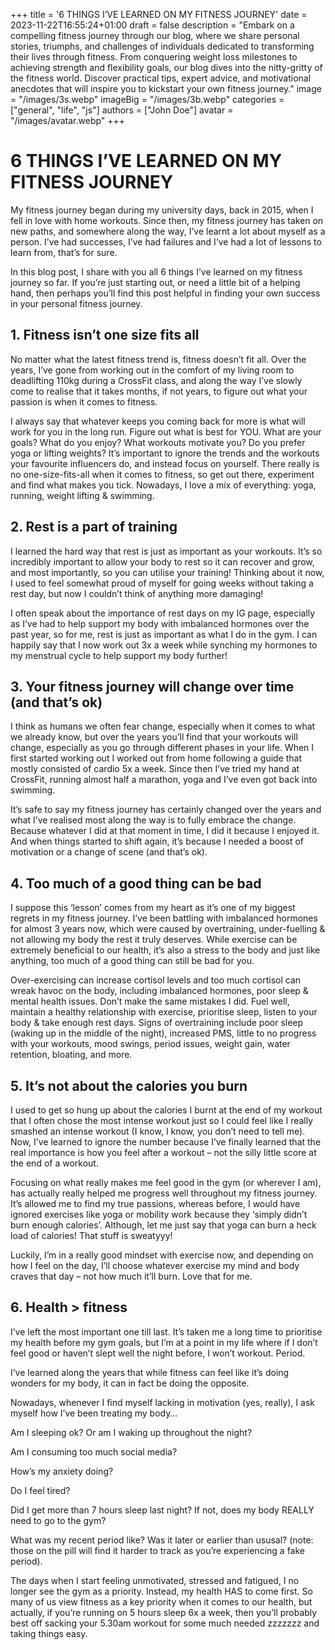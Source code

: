 +++
title = '6 THINGS I’VE LEARNED ON MY FITNESS JOURNEY'
date = 2023-11-22T16:55:24+01:00
draft = false
description = "Embark on a compelling fitness journey through our blog, where we share personal stories, triumphs, and challenges of individuals dedicated to transforming their lives through fitness. From conquering weight loss milestones to achieving strength and flexibility goals, our blog dives into the nitty-gritty of the fitness world. Discover practical tips, expert advice, and motivational anecdotes that will inspire you to kickstart your own fitness journey."
image = "/images/3s.webp"
imageBig = "/images/3b.webp"
categories = ["general", "life", "js"]
authors = ["John Doe"]
avatar = "/images/avatar.webp"
+++


# 6 THINGS I’VE LEARNED ON MY FITNESS JOURNEY

My fitness journey began during my university days, back in 2015, when I fell in love with home workouts. Since then, my fitness journey has taken on new paths, and somewhere along the way, I’ve learnt a lot about myself as a person. I’ve had successes, I’ve had failures and I’ve had a lot of lessons to learn from, that’s for sure.

In this blog post, I share with you all 6 things I’ve learned on my fitness journey so far. If you’re just starting out, or need a little bit of a helping hand, then perhaps you’ll find this post helpful in finding your own success in your personal fitness journey.

## 1. Fitness isn’t one size fits all

No matter what the latest fitness trend is, fitness doesn’t fit all. Over the years, I’ve gone from working out in the comfort of my living room to deadlifting 110kg during a CrossFit class, and along the way I’ve slowly come to realise that it takes months, if not years, to figure out what your passion is when it comes to fitness.

I always say that whatever keeps you coming back for more is what will work for you in the long run. Figure out what is best for YOU. What are your goals? What do you enjoy? What workouts motivate you? Do you prefer yoga or lifting weights? It’s important to ignore the trends and the workouts your favourite influencers do, and instead focus on yourself. There really is no one-size-fits-all when it comes to fitness, so get out there, experiment and find what makes you tick. Nowadays, I love a mix of everything: yoga, running, weight lifting & swimming.

## 2. Rest is a part of training

I learned the hard way that rest is just as important as your workouts. It’s so incredibly important to allow your body to rest so it can recover and grow, and most importantly, so you can utilise your training! Thinking about it now, I used to feel somewhat proud of myself for going weeks without taking a rest day, but now I couldn’t think of anything more damaging!

I often speak about the importance of rest days on my IG page, especially as I’ve had to help support my body with imbalanced hormones over the past year, so for me, rest is just as important as what I do in the gym. I can happily say that I now work out 3x a week while synching my hormones to my menstrual cycle to help support my body further!

## 3. Your fitness journey will change over time (and that’s ok)

I think as humans we often fear change, especially when it comes to what we already know, but over the years you’ll find that your workouts will change, especially as you go through different phases in your life. When I first started working out I worked out from home following a guide that mostly consisted of cardio 5x a week. Since then I’ve tried my hand at CrossFit, running almost half a marathon, yoga and I’ve even got back into swimming.

It’s safe to say my fitness journey has certainly changed over the years and what I’ve realised most along the way is to fully embrace the change. Because whatever I did at that moment in time, I did it because I enjoyed it. And when things started to shift again, it’s because I needed a boost of motivation or a change of scene (and that’s ok).

## 4. Too much of a good thing can be bad

I suppose this ‘lesson’ comes from my heart as it’s one of my biggest regrets in my fitness journey. I’ve been battling with imbalanced hormones for almost 3 years now, which were caused by overtraining, under-fuelling & not allowing my body the rest it truly deserves. While exercise can be extremely beneficial to our health, it’s also a stress to the body and just like anything, too much of a good thing can still be bad for you.

Over-exercising can increase cortisol levels and too much cortisol can wreak havoc on the body, including imbalanced hormones, poor sleep & mental health issues. Don’t make the same mistakes I did. Fuel well, maintain a healthy relationship with exercise, prioritise sleep, listen to your body & take enough rest days. Signs of overtraining include poor sleep (waking up in the middle of the night), increased PMS, little to no progress with your workouts, mood swings, period issues, weight gain, water retention, bloating, and more.

## 5. It’s not about the calories you burn

I used to get so hung up about the calories I burnt at the end of my workout that I often chose the most intense workout just so I could feel like I really smashed an intense workout (I know, I know, you don’t need to tell me). Now, I’ve learned to ignore the number because I’ve finally learned that the real importance is how you feel after a workout – not the silly little score at the end of a workout.

Focusing on what really makes me feel good in the gym (or wherever I am), has actually really helped me progress well throughout my fitness journey. It’s allowed me to find my true passions, whereas before, I would have ignored exercises like yoga or mobility work because they ‘simply didn’t burn enough calories’. Although, let me just say that yoga can burn a heck load of calories! That stuff is sweatyyy!

Luckily, I’m in a really good mindset with exercise now, and depending on how I feel on the day, I’ll choose whatever exercise my mind and body craves that day – not how much it’ll burn. Love that for me.

## 6. Health > fitness

I’ve left the most important one till last. It’s taken me a long time to prioritise my health before my gym goals, but I’m at a point in my life where if I don’t feel good or haven’t slept well the night before, I won’t workout. Period.

I’ve learned along the years that while fitness can feel like it’s doing wonders for my body, it can in fact be doing the opposite.

Nowadays, whenever I find myself lacking in motivation (yes, really), I ask myself how I’ve been treating my body…

Am I sleeping ok? Or am I waking up throughout the night?

Am I consuming too much social media?

How’s my anxiety doing?

Do I feel tired?

Did I get more than 7 hours sleep last night? If not, does my body REALLY need to go to the gym?

What was my recent period like? Was it later or earlier than ususal? (note: those on the pill will find it harder to track as you’re experiencing a fake period).

The days when I start feeling unmotivated, stressed and fatigued, I no longer see the gym as a priority. Instead, my health HAS to come first. So many of us view fitness as a key priority when it comes to our health, but actually, if you’re running on 5 hours sleep 6x a week, then you’ll probably best off sacking your 5.30am workout for some much needed zzzzzzz and taking things easy.
